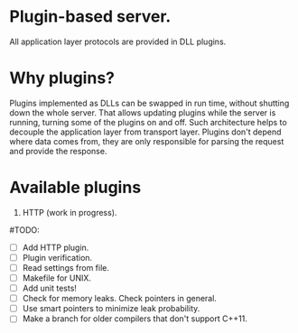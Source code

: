 Plugin-based server.
========================================

All application layer protocols are provided in DLL plugins.

# Why plugins?
Plugins implemented as DLLs can be swapped in run time, without shutting down the whole server. That allows updating plugins while the server
is running, turning some of the plugins on and off.
Such architecture helps to decouple the application layer from transport layer. Plugins don't depend where data comes from, they are only
responsible for parsing the request and provide the response.

# Available plugins
1. HTTP (work in progress).

#TODO:
- [ ] Add HTTP plugin.
- [ ] Plugin verification.
- [ ] Read settings from file.
- [ ] Makefile for UNIX.
- [ ] Add unit tests!
- [ ] Check for memory leaks. Check pointers in general.
- [ ] Use smart pointers to minimize leak probability.
- [ ] Make a branch for older compilers that don't support C++11.
